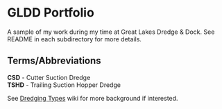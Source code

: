 # GLDD Portfolio

A sample of my work during my time at Great Lakes Dredge & Dock. See README in each subdirectory for more details.

## Terms/Abbreviations
**CSD** - Cutter Suction Dredge<br>
**TSHD** - Trailing Suction Hopper Dredge

See [Dredging Types](https://en.wikipedia.org/wiki/Dredging#Types) wiki for more background if interested.
